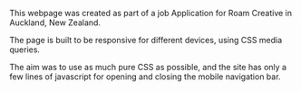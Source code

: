 This webpage was created as part of a job Application for Roam Creative in Auckland, New Zealand.

The page is built to be responsive for different devices, using CSS media queries.

The aim was to use as much pure CSS as possible, and the site has only a few lines of javascript for opening and closing the mobile 
navigation bar.
